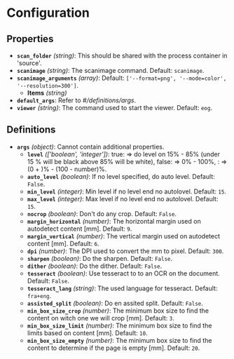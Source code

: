 # Configuration

## Properties

- **`scan_folder`** *(string)*: This should be shared with the process container in 'source'.
- **`scanimage`** *(string)*: The scanimage command. Default: `scanimage`.
- **`scanimage_arguments`** *(array)*: Default: `['--format=png', '--mode=color', '--resolution=300']`.
  - **Items** *(string)*
- **`default_args`**: Refer to *#/definitions/args*.
- **`viewer`** *(string)*: The command used to start the viewer. Default: `eog`.
## Definitions

- **`args`** *(object)*: Cannot contain additional properties.
  - **`level`** *(['boolean', 'integer'])*: true: => do level on 15% - 85% (under 15 % will be black above 85% will be white), false: => 0% - 100%, <number>: => (0 + <number>)% - (100 - number)%.
  - **`auto_level`** *(boolean)*: If no level specified, do auto level. Default: `False`.
  - **`min_level`** *(integer)*: Min level if no level end no autolovel. Default: `15`.
  - **`max_level`** *(integer)*: Max level if no level end no autolovel. Default: `15`.
  - **`nocrop`** *(boolean)*: Don't do any crop. Default: `False`.
  - **`margin_horizontal`** *(number)*: The horizontal margin used on autodetect content [mm]. Default: `9`.
  - **`margin_vertical`** *(number)*: The vertical margin used on autodetect content [mm]. Default: `6`.
  - **`dpi`** *(number)*: The DPI used to convert the mm to pixel. Default: `300`.
  - **`sharpen`** *(boolean)*: Do the sharpen. Default: `False`.
  - **`dither`** *(boolean)*: Do the dither. Default: `False`.
  - **`tesseract`** *(boolean)*: Use tesseract to to an OCR on the document. Default: `False`.
  - **`tesseract_lang`** *(string)*: The used language for tesseract. Default: `fra+eng`.
  - **`assisted_split`** *(boolean)*: Do en assited split. Default: `False`.
  - **`min_box_size_crop`** *(number)*: The minimum box size to find the content on witch one we will crop [mm]. Default: `3`.
  - **`min_box_size_limit`** *(number)*: The minimum box size to find the limits based on content [mm]. Default: `10`.
  - **`min_box_size_empty`** *(number)*: The minimum box size to find the content to determine if the page is empty [mm]. Default: `20`.
